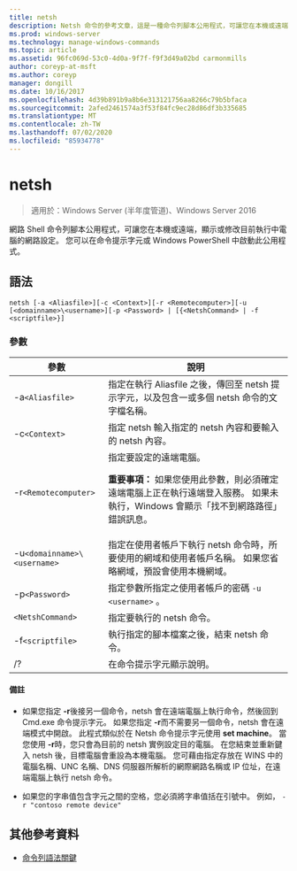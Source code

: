 ```yaml
---
title: netsh
description: Netsh 命令的參考文章，這是一種命令列腳本公用程式，可讓您在本機或遠端，顯示或修改目前執行中電腦的網路設定。
ms.prod: windows-server
ms.technology: manage-windows-commands
ms.topic: article
ms.assetid: 96fc069d-53c0-4d0a-9f7f-f9f3d49a02bd carmonmills
author: coreyp-at-msft
ms.author: coreyp
manager: dongill
ms.date: 10/16/2017
ms.openlocfilehash: 4d39b891b9a8b6e313121756aa8266c79b5bfaca
ms.sourcegitcommit: 2afed2461574a3f53f84fc9ec28d86df3b335685
ms.translationtype: MT
ms.contentlocale: zh-TW
ms.lasthandoff: 07/02/2020
ms.locfileid: "85934778"
---
```

# <a name="netsh"></a>netsh

> 適用於：Windows Server (半年度管道)、Windows Server 2016

網路 Shell 命令列腳本公用程式，可讓您在本機或遠端，顯示或修改目前執行中電腦的網路設定。 您可以在命令提示字元或 Windows PowerShell 中啟動此公用程式。

## <a name="syntax"></a>語法

```
netsh [-a <Aliasfile>][-c <Context>][-r <Remotecomputer>][-u [<domainname>\<username>][-p <Password> | [{<NetshCommand> | -f <scriptfile>}]
```

### <a name="parameters"></a>參數

| 參數 | 說明 |
| --------- | ----------- |
| -a`<Aliasfile>` | 指定在執行 Aliasfile 之後，傳回至 netsh 提示字元，以及包含一或多個 netsh 命令的文字檔名稱。 |
| -c`<Context>` | 指定 netsh 輸入指定的 netsh 內容和要輸入的 netsh 內容。 |
| -r`<Remotecomputer>` | 指定要設定的遠端電腦。<p>**重要事項：** 如果您使用此參數，則必須確定遠端電腦上正在執行遠端登入服務。 如果未執行，Windows 會顯示「找不到網路路徑」錯誤訊息。 |
| -u`<domainname>\<username>` | 指定在使用者帳戶下執行 netsh 命令時，所要使用的網域和使用者帳戶名稱。 如果您省略網域，預設會使用本機網域。 |
| -p`<Password>` | 指定參數所指定之使用者帳戶的密碼 `-u <username>` 。 |
| `<NetshCommand>` | 指定要執行的 netsh 命令。 |
| -f`<scriptfile>` | 執行指定的腳本檔案之後，結束 netsh 命令。 |
| /? | 在命令提示字元顯示說明。 |

#### <a name="remarks"></a>備註

- 如果您指定 **-r**後接另一個命令，netsh 會在遠端電腦上執行命令，然後回到 Cmd.exe 命令提示字元。 如果您指定 **-r**而不需要另一個命令，netsh 會在遠端模式中開啟。 此程式類似於在 Netsh 命令提示字元使用 **set machine**。 當您使用 **-r**時，您只會為目前的 netsh 實例設定目的電腦。 在您結束並重新鍵入 netsh 後，目標電腦會重設為本機電腦。 您可藉由指定存放在 WINS 中的電腦名稱、UNC 名稱、DNS 伺服器所解析的網際網路名稱或 IP 位址，在遠端電腦上執行 netsh 命令。

- 如果您的字串值包含字元之間的空格，您必須將字串值括在引號中。 例如， `-r "contoso remote device"`

## <a name="additional-references"></a>其他參考資料

- [命令列語法關鍵](command-line-syntax-key.md)
